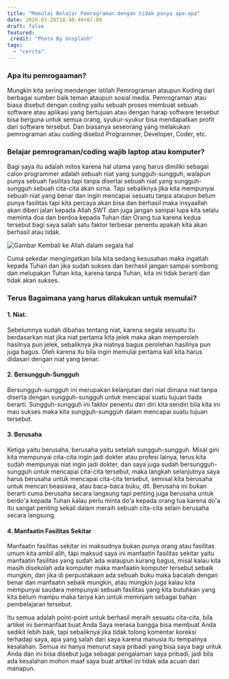```yaml
---
title: "Memulai Belajar Pemrograman dengan tidak punya apa-apa"
date: 2020-03-20T18:48:49+07:00
draft: false
featured:
 credit: "Photo By Unsplash"
tags:
  - "cerita"
---
```


### Apa itu pemrogaaman?
Mungkin kita sering mendenger istilah Pemrograman ataupun Koding dari berbagai sumber baik teman ataupun sosial media.
Pemrograman atau biasa disebut dengan coding yaitu sebuah proses membuat sebuah software atau aplikasi yang bertujuan atau dengan harap software tersebut bisa berguna untuk semua orang, syukur-syukur bisa mendapatkan profit dari software tersebut. Dan biasanya seseorang yang melakukan pemrograman atau coding disebut Programmer, Developer, Coder, etc.

### Belajar pemrograman/coding wajib laptop atau komputer?

Bagi saya itu adalah mitos karena hal utama yang harus dimiliki sebagai calon programmer adalah sebuah niat yang sungguh-sungguh, walapun punya sebuah fasilitas tapi tanpa disertai sebuah niat yang sungguh-sungguh sebuah cita-cita akan sirna. Tapi sebaliknya jika kita mempunyai sebuah niat yang benar dan ingin mencapai sesuatu tanpa ataupun belum punya fasilitas tapi kita percaya akan bisa dan berhasil maka insyaallah akan diberi jalan kepada Allah SWT dan juga jangan sampai lupa kita selalu meminta doa dan berdoa kepada Tuhan dan Orang tua karena kedua tersebut bagi saya salah satu faktor terbesar penentu apakah kita akan berhasil atau tidak.

![Gambar Kembali ke Allah dalam segala hal](https://pbs.twimg.com/media/CyPXrw6VEAI6IND.jpg)

Cuma sekedar mengingatkan bila kita sedang kesusahan maka ingatlah kepada Tuhan dan jika sudah sukses dan berhasil jangan sampai sombong dan melupakan Tuhan kita, karena tanpa Tuhan, kita ini tidak berarti dan tidak akan sukses.

### Terus Bagaimana yang harus dilakukan untuk memulai?

#### 1. Niat.

Sebelumnya sudah dibahas tentang niat, karena segala sesuatu itu berdasarkan niat jika niat pertama kita jelek maka akan memperoleh hasilnya pun jelek, sebaliknya jika niatnya bagus perolehan hasilnya pun juga bagus. Oleh karena itu bila ingin memulai pertama kali kita harus didasari dengan niat yang benar.

#### 2. Bersungguh-Sungguh

Bersungguh-sungguh ini merupakan kelanjutan dari niat dimana niat tanpa diserta dengan sungguh-sungguh untuk mencapai suatu tujuan tiada berarti. Sungguh-sungguh ini faktor penentu dari diri kita sendiri bila kita ini mau sukses maka kita sungguh-sungguh dalam mencapai suatu tujuan tersebut.

#### 3. Berusaha

Ketiga yaitu berusaha, berusaha yaitu setelah sungguh-sungguh. Misal gini kita mempunyai cita-cita ingin jadi dokter atau profesi lainya, terus kita sudah mempunyai niat ingin jadi dokter, dan saya juga sudah bersungguh-sungguh untuk mencapai cita-cita tersebut, maka langkah selanjutnya saya harus berusaha untuk mencapai cita-cita tersebut, semisal kita berusaha untuk mencari beasiswa, atau baca-baca buku, dll. Berusaha ini bukan berarti cuma berusaha secara langsung tapi penting juga berusaha untuk berdo'a kepada Tuhan kalau perlu minta do'a kepada orang tua karena do'a itu sangat penting sekali dalam meraih sebuah cita-cita selain berusaha secara langsung.

#### 4. Manfaatin Fasilitas Sekitar

Manfaatin fasilitas sekitar ini maksudnya bukan punya orang atau fasilitas umum kita ambil alih, tapi maksud saya ini manfaatin fasilitas sekitar yaitu manfaatin fasilitas yang sudah ada walaupun kurang bagus, misal kalau kita masih disekolah ada komputer maka manfaatin komputer tersebut sebaik mungkin, dan jika di perpustakaan ada sebuah buku maka bacalah dengan benar dan manfaatin sebaik mungkin, atau mungkin juga kalau kita mempunyai saudara mempunyai sebuah fasilitas yang kita butuhkan yang kita belum mampu maka tanya kan untuk meminjam sebagai bahan pembelajaran tersebut.  
  
  
Itu semua adalah point-point untuk berhasil meraih sesuatu cita-cita, bila artikel ini bermanfaat buat Anda Saya merasa bangga bisa membuat Anda sedikit lebih baik, tapi sebaliknya jika tidak tolong komentar koreksi terhadap saya, apa yang salah dari saya karena manusia itu tempatnya kesalahan. Semua ini hanya menurut saya pribadi yang bisa saya bagi untuk Anda dan ini bisa disebut juga sebagai pengalaman saya pribadi, jadi bila ada kesalahan mohon maaf saya buat artikel ini tidak ada acuan dari manapun.  
 